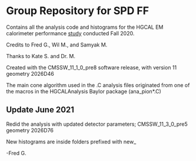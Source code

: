 # Group Repository for SPD FF
Contains all the analysis code and histograms for the HGCAL EM calorimeter performance [study](https://portfolium.com/entry/hgcal-electromagnetic-calorimeter-performance-2) conducted Fall 2020.

Credits to
Fred G., Wil M., and Samyak M.

Thanks to Kate S. and Dr. M.

Created with the CMSSW_11_1_0_pre8 software release, with version 11 geometry 2026D46

The main cone algorithm used in the .C analysis files originated from one of the macros in the HGCALAnalysis Baylor package (ana_pion*.C)


## Update June 2021 

Redid the analysis with updated detector parameters; CMSSW_11_3_0_pre5 geometry 2026D76 

New histograms are inside folders prefixed with new_

-Fred G. 
